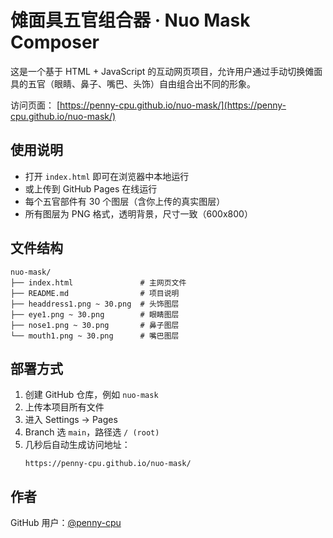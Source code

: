 
# 傩面具五官组合器 · Nuo Mask Composer

这是一个基于 HTML + JavaScript 的互动网页项目，允许用户通过手动切换傩面具的五官（眼睛、鼻子、嘴巴、头饰）自由组合出不同的形象。

访问页面：
[https://penny-cpu.github.io/nuo-mask/](https://penny-cpu.github.io/nuo-mask/)

## 使用说明

- 打开 `index.html` 即可在浏览器中本地运行
- 或上传到 GitHub Pages 在线运行
- 每个五官部件有 30 个图层（含你上传的真实图层）
- 所有图层为 PNG 格式，透明背景，尺寸一致（600x800）

## 文件结构

```
nuo-mask/
├── index.html               # 主网页文件
├── README.md                # 项目说明
├── headdress1.png ~ 30.png  # 头饰图层
├── eye1.png ~ 30.png        # 眼睛图层
├── nose1.png ~ 30.png       # 鼻子图层
└── mouth1.png ~ 30.png      # 嘴巴图层
```

## 部署方式

1. 创建 GitHub 仓库，例如 `nuo-mask`
2. 上传本项目所有文件
3. 进入 Settings → Pages
4. Branch 选 `main`，路径选 `/ (root)`
5. 几秒后自动生成访问地址：
   ```
   https://penny-cpu.github.io/nuo-mask/
   ```

## 作者
GitHub 用户：[@penny-cpu](https://github.com/penny-cpu)
